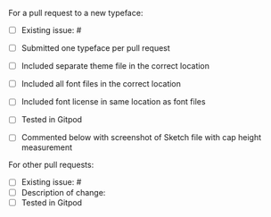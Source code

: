 For a pull request to a new typeface:
- [ ] Existing issue: #
- [ ] Submitted one typeface per pull request
- [ ] Included separate theme file in the correct location
- [ ] Included all font files in the correct location
- [ ] Included font license in same location as font files
- [ ] Tested in Gitpod
- [ ] Commented below with screenshot of Sketch file with cap height measurement


For other pull requests:
- [ ] Existing issue: #
- [ ] Description of change: 
- [ ] Tested in Gitpod